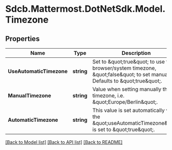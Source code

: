 # Sdcb.Mattermost.DotNetSdk.Model.Timezone
## Properties

Name | Type | Description | Notes
------------ | ------------- | ------------- | -------------
**UseAutomaticTimezone** | **string** | Set to \&quot;true\&quot; to use the browser/system timezone, \&quot;false\&quot; to set manually. Defaults to \&quot;true\&quot;. | [optional] 
**ManualTimezone** | **string** | Value when setting manually the timezone, i.e. \&quot;Europe/Berlin\&quot;. | [optional] 
**AutomaticTimezone** | **string** | This value is set automatically when the \&quot;useAutomaticTimezone\&quot; is set to \&quot;true\&quot;. | [optional] 

[[Back to Model list]](../README.md#documentation-for-models) [[Back to API list]](../README.md#documentation-for-api-endpoints) [[Back to README]](../README.md)

